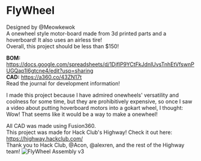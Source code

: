 # FlyWheel
Designed by @Meowkewok  
A onewheel style motor-board made from 3d printed parts and a hoverboard! It also uses an airless tire!  
Overall, this project should be less than $150!  

**BOM:** https://docs.google.com/spreadsheets/d/1DjflP9YCtFkJdnlUvsTnhEtVfswnPUGQap1I6gtcne4/edit?usp=sharing  
**CAD:** https://a360.co/43ZN17t  
Read the journal for development information!  

I made this project because I have admired onewheels' versatility and coolness for some time, but they are prohibitively expensive, so once I saw a video about putting hoverboard motors into a gokart wheel, I thought: Wow! That seems like it would be a way to make a onewheel!

All CAD was made using Fusion360.  
This project was made for Hack Club's Highway! Check it out here: https://highway.hackclub.com/   
Thank you to Hack Club, @Acon, @alexren, and the rest of the Highway team!
![FlyWheel Assembly v3](https://github.com/user-attachments/assets/bd43d0dc-f4e4-4e37-960d-20e01b264f99)
